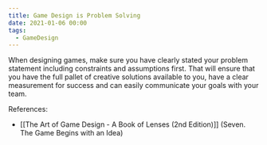 ```yaml
---
title: Game Design is Problem Solving
date: 2021-01-06 00:00
tags:
  - GameDesign 
---
```


When designing games, make sure you have clearly stated your problem statement including constraints and assumptions first. That will ensure that you have the full pallet of creative solutions available to you, have a clear measurement for success and can easily communicate your goals with your team.

References:

* [[The Art of Game Design - A Book of Lenses (2nd Edition)]] (Seven. The Game Begins with an Idea)
